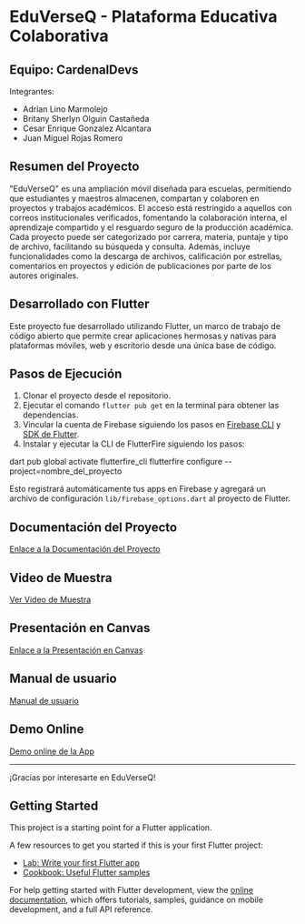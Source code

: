 # EduVerseQ - Plataforma Educativa Colaborativa

## Equipo: CardenalDevs

Integrantes:
- Adrian Lino Marmolejo
- Britany Sherlyn Olguin Castañeda
- Cesar Enrique Gonzalez Alcantara
- Juan Miguel Rojas Romero

## Resumen del Proyecto

"EduVerseQ" es una ampliación móvil diseñada para escuelas, permitiendo que estudiantes y maestros almacenen, compartan y colaboren en proyectos y trabajos académicos. El acceso está restringido a aquellos con correos institucionales verificados, fomentando la colaboración interna, el aprendizaje compartido y el resguardo seguro de la producción académica. Cada proyecto puede ser categorizado por carrera, materia, puntaje y tipo de archivo, facilitando su búsqueda y consulta. Además, incluye funcionalidades como la descarga de archivos, calificación por estrellas, comentarios en proyectos y edición de publicaciones por parte de los autores originales.

## Desarrollado con Flutter

Este proyecto fue desarrollado utilizando Flutter, un marco de trabajo de código abierto que permite crear aplicaciones hermosas y nativas para plataformas móviles, web y escritorio desde una única base de código.

## Pasos de Ejecución

1. Clonar el proyecto desde el repositorio.
2. Ejecutar el comando `flutter pub get` en la terminal para obtener las dependencias.
3. Vincular la cuenta de Firebase siguiendo los pasos en [Firebase CLI](https://firebase.google.com/docs/cli?hl=es&authuser=0#install_the_firebase_cli) y [SDK de Flutter](https://docs.flutter.dev/get-started/install).
4. Instalar y ejecutar la CLI de FlutterFire siguiendo los pasos:

dart pub global activate flutterfire_cli
flutterfire configure --project=nombre_del_proyecto


Esto registrará automáticamente tus apps en Firebase y agregará un archivo de configuración `lib/firebase_options.dart` al proyecto de Flutter.

## Documentación del Proyecto

[Enlace a la Documentación del Proyecto](https://drive.google.com/file/d/1o9zG-b7blXwhjqVncosI-aiptpRg9gDi/view?usp=sharing)

## Video de Muestra

[Ver Video de Muestra](https://drive.google.com/file/d/1EVrxWJnnlcQ-Y2IYqi_IHO4ZmR76sJbe/view)

## Presentación en Canvas

[Enlace a la Presentación en Canvas](https://www.canva.com/design/DAFsBk6o9YE/KPj5hKtD5N8S08Bd2rlWag/edit?utm_content=DAFsBk6o9YE&utm_campaign=designshare&utm_medium=link2&utm_source=sharebutton)

## Manual de usuario

[Manual de usuario ](https://www.canva.com/design/DAFr__lWZ-I/wblLSjvEWJvNAv36a59Z-Q/edit?utm_content=DAFr__lWZ-I&utm_campaign=designshare&utm_medium=link2&utm_source=sharebutton)

## Demo Online

[Demo online de la App](https://www.canva.com/design/DAFr__lWZ-I/wblLSjvEWJvNAv36a59Z-Q/edit?utm_content=DAFr__lWZ-I&utm_campaign=designshare&utm_medium=link2&utm_source=sharebutton)

---

¡Gracias por interesarte en EduVerseQ!


## Getting Started

This project is a starting point for a Flutter application.

A few resources to get you started if this is your first Flutter project:

- [Lab: Write your first Flutter app](https://docs.flutter.dev/get-started/codelab)
- [Cookbook: Useful Flutter samples](https://docs.flutter.dev/cookbook)

For help getting started with Flutter development, view the
[online documentation](https://docs.flutter.dev/), which offers tutorials,
samples, guidance on mobile development, and a full API reference.
